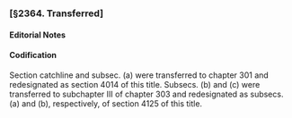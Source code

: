 ### [§2364. Transferred] ###

#### **Editorial Notes** ####

#### Codification ####

Section catchline and subsec. (a) were transferred to chapter 301 and redesignated as section 4014 of this title. Subsecs. (b) and (c) were transferred to subchapter III of chapter 303 and redesignated as subsecs. (a) and (b), respectively, of section 4125 of this title.